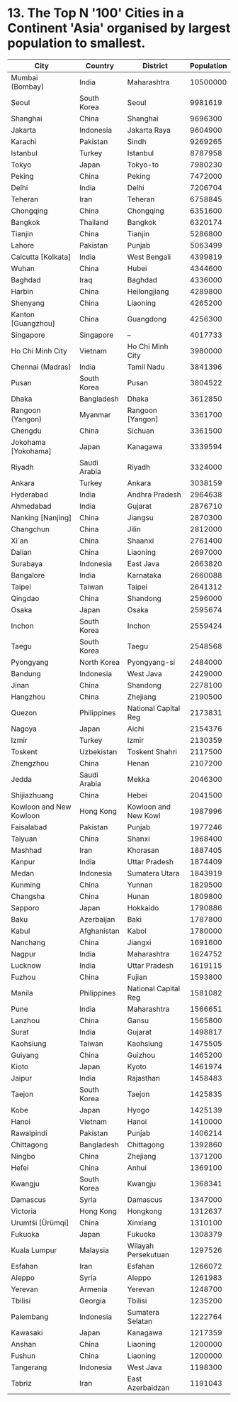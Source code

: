 # 13. The Top N '100' Cities in a Continent 'Asia' organised by largest population to smallest.

| City | Country | District | Population |
| --- | --- | --- | --- |
| Mumbai (Bombay) | India | Maharashtra | 10500000 |
| Seoul | South Korea | Seoul | 9981619 |
| Shanghai | China | Shanghai | 9696300 |
| Jakarta | Indonesia | Jakarta Raya | 9604900 |
| Karachi | Pakistan | Sindh | 9269265 |
| Istanbul | Turkey | Istanbul | 8787958 |
| Tokyo | Japan | Tokyo-to | 7980230 |
| Peking | China | Peking | 7472000 |
| Delhi | India | Delhi | 7206704 |
| Teheran | Iran | Teheran | 6758845 |
| Chongqing | China | Chongqing | 6351600 |
| Bangkok | Thailand | Bangkok | 6320174 |
| Tianjin | China | Tianjin | 5286800 |
| Lahore | Pakistan | Punjab | 5063499 |
| Calcutta [Kolkata] | India | West Bengali | 4399819 |
| Wuhan | China | Hubei | 4344600 |
| Baghdad | Iraq | Baghdad | 4336000 |
| Harbin | China | Heilongjiang | 4289800 |
| Shenyang | China | Liaoning | 4265200 |
| Kanton [Guangzhou] | China | Guangdong | 4256300 |
| Singapore | Singapore | – | 4017733 |
| Ho Chi Minh City | Vietnam | Ho Chi Minh City | 3980000 |
| Chennai (Madras) | India | Tamil Nadu | 3841396 |
| Pusan | South Korea | Pusan | 3804522 |
| Dhaka | Bangladesh | Dhaka | 3612850 |
| Rangoon (Yangon) | Myanmar | Rangoon [Yangon] | 3361700 |
| Chengdu | China | Sichuan | 3361500 |
| Jokohama [Yokohama] | Japan | Kanagawa | 3339594 |
| Riyadh | Saudi Arabia | Riyadh | 3324000 |
| Ankara | Turkey | Ankara | 3038159 |
| Hyderabad | India | Andhra Pradesh | 2964638 |
| Ahmedabad | India | Gujarat | 2876710 |
| Nanking [Nanjing] | China | Jiangsu | 2870300 |
| Changchun | China | Jilin | 2812000 |
| Xi´an | China | Shaanxi | 2761400 |
| Dalian | China | Liaoning | 2697000 |
| Surabaya | Indonesia | East Java | 2663820 |
| Bangalore | India | Karnataka | 2660088 |
| Taipei | Taiwan | Taipei | 2641312 |
| Qingdao | China | Shandong | 2596000 |
| Osaka | Japan | Osaka | 2595674 |
| Inchon | South Korea | Inchon | 2559424 |
| Taegu | South Korea | Taegu | 2548568 |
| Pyongyang | North Korea | Pyongyang-si | 2484000 |
| Bandung | Indonesia | West Java | 2429000 |
| Jinan | China | Shandong | 2278100 |
| Hangzhou | China | Zhejiang | 2190500 |
| Quezon | Philippines | National Capital Reg | 2173831 |
| Nagoya | Japan | Aichi | 2154376 |
| Izmir | Turkey | Izmir | 2130359 |
| Toskent | Uzbekistan | Toskent Shahri | 2117500 |
| Zhengzhou | China | Henan | 2107200 |
| Jedda | Saudi Arabia | Mekka | 2046300 |
| Shijiazhuang | China | Hebei | 2041500 |
| Kowloon and New Kowloon | Hong Kong | Kowloon and New Kowl | 1987996 |
| Faisalabad | Pakistan | Punjab | 1977246 |
| Taiyuan | China | Shanxi | 1968400 |
| Mashhad | Iran | Khorasan | 1887405 |
| Kanpur | India | Uttar Pradesh | 1874409 |
| Medan | Indonesia | Sumatera Utara | 1843919 |
| Kunming | China | Yunnan | 1829500 |
| Changsha | China | Hunan | 1809800 |
| Sapporo | Japan | Hokkaido | 1790886 |
| Baku | Azerbaijan | Baki | 1787800 |
| Kabul | Afghanistan | Kabol | 1780000 |
| Nanchang | China | Jiangxi | 1691600 |
| Nagpur | India | Maharashtra | 1624752 |
| Lucknow | India | Uttar Pradesh | 1619115 |
| Fuzhou | China | Fujian | 1593800 |
| Manila | Philippines | National Capital Reg | 1581082 |
| Pune | India | Maharashtra | 1566651 |
| Lanzhou | China | Gansu | 1565800 |
| Surat | India | Gujarat | 1498817 |
| Kaohsiung | Taiwan | Kaohsiung | 1475505 |
| Guiyang | China | Guizhou | 1465200 |
| Kioto | Japan | Kyoto | 1461974 |
| Jaipur | India | Rajasthan | 1458483 |
| Taejon | South Korea | Taejon | 1425835 |
| Kobe | Japan | Hyogo | 1425139 |
| Hanoi | Vietnam | Hanoi | 1410000 |
| Rawalpindi | Pakistan | Punjab | 1406214 |
| Chittagong | Bangladesh | Chittagong | 1392860 |
| Ningbo | China | Zhejiang | 1371200 |
| Hefei | China | Anhui | 1369100 |
| Kwangju | South Korea | Kwangju | 1368341 |
| Damascus | Syria | Damascus | 1347000 |
| Victoria | Hong Kong | Hongkong | 1312637 |
| Urumtši [Ürümqi] | China | Xinxiang | 1310100 |
| Fukuoka | Japan | Fukuoka | 1308379 |
| Kuala Lumpur | Malaysia | Wilayah Persekutuan | 1297526 |
| Esfahan | Iran | Esfahan | 1266072 |
| Aleppo | Syria | Aleppo | 1261983 |
| Yerevan | Armenia | Yerevan | 1248700 |
| Tbilisi | Georgia | Tbilisi | 1235200 |
| Palembang | Indonesia | Sumatera Selatan | 1222764 |
| Kawasaki | Japan | Kanagawa | 1217359 |
| Anshan | China | Liaoning | 1200000 |
| Fushun | China | Liaoning | 1200000 |
| Tangerang | Indonesia | West Java | 1198300 |
| Tabriz | Iran | East Azerbaidzan | 1191043 |
